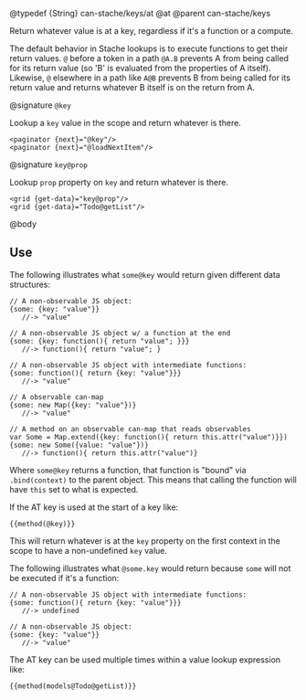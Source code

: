 @typedef {String} can-stache/keys/at @at
@parent can-stache/keys

Return whatever value is at a key, regardless
if it's a function or a compute.

The default behavior in Stache lookups is to execute functions to get their return values.  `@` before a token in a path `@A.B` prevents A from being called for its return value (so 'B' is evaluated from the properties of A itself). Likewise, `@` elsewhere in a path like `A@B` prevents B from being called for its return value and returns whatever B itself is on the return from A.

@signature `@key`

Lookup a `key` value in the scope and return whatever is there.

```
<paginator {next}="@key"/>
<paginator {next}="@loadNextItem"/>
```

@signature `key@prop`

Lookup `prop` property on `key` and return whatever is there.

```
<grid {get-data}="key@prop"/>
<grid {get-data}="Todo@getList"/>
```

@body

## Use

The following illustrates what `some@key` would return given
different data structures:


```
// A non-observable JS object:
{some: {key: "value"}}
   //-> "value"

// A non-observable JS object w/ a function at the end
{some: {key: function(){ return "value"; }}}
   //-> function(){ return "value"; }

// A non-observable JS object with intermediate functions:
{some: function(){ return {key: "value"}}}
   //-> "value"

// A observable can-map
{some: new Map({key: "value"})}
   //-> "value"

// A method on an observable can-map that reads observables
var Some = Map.extend({key: function(){ return this.attr("value")}})
{some: new Some({value: "value"})}
   //-> function(){ return this.attr("value")}
```

Where `some@key` returns a function, that function is "bound" via `.bind(context)`
to the parent object.  This means that calling the function will
have `this` set to what is expected.

If the AT key is used at the start of a key like:

```
{{method(@key)}}
```

This will return whatever is at the `key` property on the first context in the scope
to have a non-undefined `key` value.

The following illustrates what `@some.key` would return because `some` will not be executed if it's a function:

```
// A non-observable JS object with intermediate functions:
{some: function(){ return {key: "value"}}}
   //-> undefined

// A non-observable JS object:
{some: {key: "value"}}
   //-> "value"
```

The AT key can be used multiple times within a value lookup expression like:

```
{{method(models@Todo@getList)}}
```
